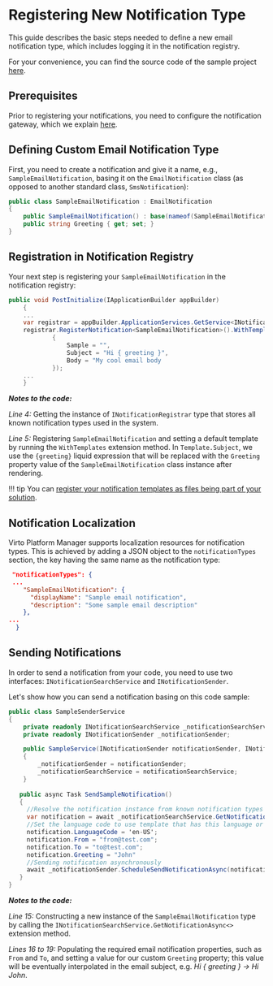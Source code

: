 ﻿# Registering New Notification Type

This guide describes the basic steps needed to define a new email notification type, which includes logging it in the notification registry.

For your convenience, you can find the source code of the sample project [here](https://github.com/VirtoCommerce/vc-module-notification/tree/dev/samples).

## Prerequisites

Prior to registering your notifications, you need to configure the notification gateway, which we explain [here](../Getting-Started/Post-Installation-Steps/02-configuring-email-notifications).

## Defining Custom Email Notification Type

First, you need to create a notification and give it a name, e.g., `SampleEmailNotification`, basing it on the `EmailNotification` class (as opposed to another standard class, `SmsNotification`):

```csharp title="SampleEmailNotification.cs"
public class SampleEmailNotification : EmailNotification
{
    public SampleEmailNotification() : base(nameof(SampleEmailNotification)) {}
    public string Greeting { get; set; }
}
```

## Registration in Notification Registry

Your next step is registering your `SampleEmailNotification` in the notification registry:

```csharp title="module.cs" linenums="1"
public void PostInitialize(IApplicationBuilder appBuilder)
	{
	...
	var registrar = appBuilder.ApplicationServices.GetService<INotificationRegistrar>();
	registrar.RegisterNotification<SampleEmailNotification>().WithTemplates(new EmailNotificationTemplate()
            {
                Sample = "",
                Subject = "Hi { greeting }",
                Body = "My cool email body
            });
	...
	}
```

***Notes to the code:***
	
*Line 4:* Getting the instance of `INotificationRegistrar` type that stores all known notification types used in the system.
	
*Line 5:* Registering `SampleEmailNotification` and setting a default template by running the `WithTemplates` extension method. In `Template.Subject`, we use the `{greeting}` liquid expression that will be replaced with the `Greeting` property value of the `SampleEmailNotification` class instance after rendering.

!!! tip
	You can [register your notification templates as files being part of your solution](notification-templates.md).

## Notification Localization

Virto Platform Manager supports localization resources for notification types. This is achieved by adding a JSON object to the `notificationTypes` section, the key having the same name as the notification type:

```json title="Localization/en.VirtoCommerce.NotificationsExample.json"
 "notificationTypes": {
 ...
    "SampleEmailNotification": {
      "displayName": "Sample email notification",
      "description": "Some sample email description"
    },
...
  }
```

## Sending Notifications

In order to send a notification from your code, you need to use two interfaces: `INotificationSearchService` and `INotificationSender`.

Let's show how you can send a notification basing on this code sample:

```csharp linenums="1"
public class SampleSenderService 
{
    private readonly INotificationSearchService _notificationSearchService;
    private readonly INotificationSender _notificationSender;

    public SampleService(INotificationSender notificationSender, INotificationSearchService notificationSearchService)
    {
        _notificationSender = notificationSender;
        _notificationSearchService = notificationSearchService;
    }
    
   public async Task SendSampleNotification()
   {
     //Resolve the notification instance from known notification types via registry
     var notification = await _notificationSearchService.GetNotificationAsync<SampleEmailNotification>();
     //Set the language code to use template that has this language or left empty, then template with empty language will be used
     notification.LanguageCode = 'en-US';
     notification.From = "from@test.com";
     notification.To = "to@test.com";
     notification.Greeting = "John"
     //Sending notification asynchronously
     await _notificationSender.ScheduleSendNotificationAsync(notification);     
   }
}
```

***Notes to the code:***
	
*Line 15:* Constructing a new instance of the `SampleEmailNotification` type by calling the `INotificationSearchService.GetNotificationAsync<>` extension method.
	
*Lines 16 to 19:* Populating the required email notification properties, such as `From` and `To`, and setting a value for our custom `Greeting` property; this value will be eventually interpolated in the email subject, e.g. *Hi { greeting } → Hi John*.
